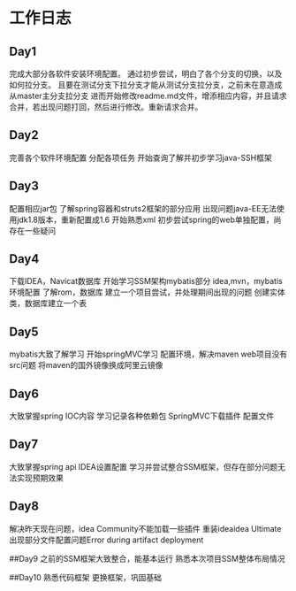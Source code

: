 # 工作日志

## Day1
完成大部分各软件安装环境配置。
通过初步尝试，明白了各个分支的切换，以及如何拉分支。
且要在测试分支下拉分支才能从测试分支拉分支，之前未在意造成从master主分支拉分支
进而开始修改readme.md文件，增添相应内容，并且请求合并，若出现问题打回，然后进行修改。重新请求合并。

## Day2
完善各个软件环境配置
分配各项任务 
开始查询了解并初步学习java-SSH框架 

## Day3
配置相应jar包
了解spring容器和struts2框架的部分应用
出现问题java-EE无法使用jdk1.8版本，重新配置成1.6
开始熟悉xml
初步尝试spring的web单独配置，尚存在一些疑问
 
 ## Day4
 下载IDEA，Navicat数据库
 开始学习SSM架构mybatis部分
 idea,mvn，mybatis环境配置
 了解rom，数据库
 建立一个项目尝试，并处理期间出现的问题
 创建实体类，数据库建立一个表
 
  ## Day5
  mybatis大致了解学习
  开始springMVC学习
  配置环境，解决maven web项目没有src问题
  将maven的国外镜像换成阿里云镜像
  
  ## Day6
  
  大致掌握spring IOC内容
  学习记录各种依赖包
  SpringMVC下载插件
  配置文件

  ## Day7
  大致掌握spring api
  IDEA设置配置
  学习并尝试整合SSM框架，但存在部分问题无法实现预期效果
  
  ## Day8
  解决昨天现在问题，idea Community不能加载一些插件
  重装ideaidea Ultimate
  出现部分文件配置问题Error during artifact deployment

  
 ##Day9
 之前的SSM框架大致整合，能基本运行
 熟悉本次项目SSM整体布局情况
 
 ##Day10
 熟悉代码框架
 更换框架，巩固基础

